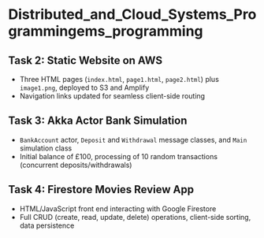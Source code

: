 # Distributed_and_Cloud_Systems_Programmingems_programming

## Task 2: Static Website on AWS  
- Three HTML pages (`index.html`, `page1.html`, `page2.html`) plus `image1.png`, deployed to S3 and Amplify  
- Navigation links updated for seamless client-side routing  

## Task 3: Akka Actor Bank Simulation  
- `BankAccount` actor, `Deposit` and `Withdrawal` message classes, and `Main` simulation class  
- Initial balance of £100, processing of 10 random transactions (concurrent deposits/withdrawals)  

## Task 4: Firestore Movies Review App  
- HTML/JavaScript front end interacting with Google Firestore  
- Full CRUD (create, read, update, delete) operations, client-side sorting, data persistence  
